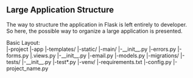 ## Large Application Structure

The way to structure the application in Flask is left entirely to developer.<br>
So here, the possible way to organize a large application is presented.<br>

Basic Layout:<br>
|-project
    |-app
        |-templates/
        |-static/
        |-main/
            |-\_\_init\_\_.py
            |-errors.py
            |-forms.py
            |.views.py
        |-\_\_init\_\_.py
        |-email.py
        |-models.py
    |-migrations/
    |-tests/
        |-\_\_init\_\_.py
        |-test*.py
    |-venv/
    |-requirements.txt
    |-config.py
    |-project_name.py

